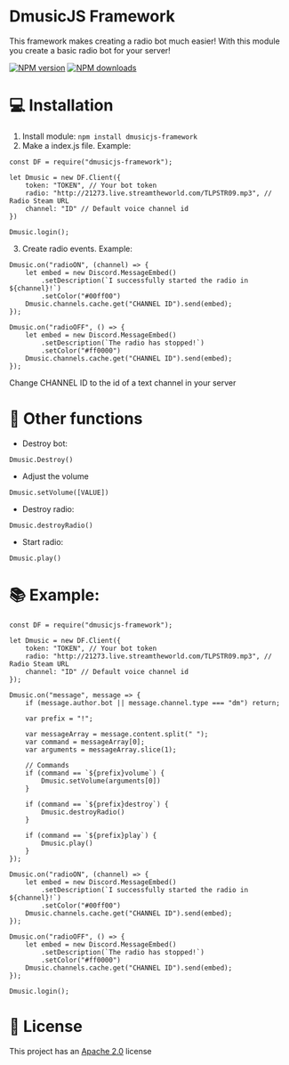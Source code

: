 # DmusicJS Framework
This framework makes creating a radio bot much easier! With this module you create a basic radio bot for your server!

<a href="https://www.npmjs.com/package/dmusicjs-framework"><img src="https://img.shields.io/npm/v/dmusicjs-framework.svg?maxAge=3600" alt="NPM version" /></a>
<a href="https://www.npmjs.com/package/dmusicjs-framework"><img src="https://img.shields.io/npm/dt/dmusicjs-framework.svg?maxAge=3600" alt="NPM downloads" /></a>

# 💻 Installation

1. Install module: `npm install dmusicjs-framework`
2. Make a index.js file. Example:
```
const DF = require("dmusicjs-framework");

let Dmusic = new DF.Client({
    token: "TOKEN", // Your bot token
    radio: "http://21273.live.streamtheworld.com/TLPSTR09.mp3", // Radio Steam URL
    channel: "ID" // Default voice channel id
})

Dmusic.login();
```

3. Create radio events. Example:
``` 
Dmusic.on("radioON", (channel) => {
    let embed = new Discord.MessageEmbed()
        .setDescription(`I successfully started the radio in ${channel}!`)
        .setColor("#00ff00")
    Dmusic.channels.cache.get("CHANNEL ID").send(embed);
});

Dmusic.on("radioOFF", () => {
    let embed = new Discord.MessageEmbed()
        .setDescription(`The radio has stopped!`)
        .setColor("#ff0000")
    Dmusic.channels.cache.get("CHANNEL ID").send(embed);
});

```
Change CHANNEL ID to the id of a text channel in your server

# 🤖 Other functions
- Destroy bot:
```
Dmusic.Destroy()
```

- Adjust the volume
```
Dmusic.setVolume([VALUE])
```

- Destroy radio:
```
Dmusic.destroyRadio()
```

- Start radio:
```
Dmusic.play()
```
# 📚 Example:
```
const DF = require("dmusicjs-framework");

let Dmusic = new DF.Client({
    token: "TOKEN", // Your bot token
    radio: "http://21273.live.streamtheworld.com/TLPSTR09.mp3", // Radio Steam URL
    channel: "ID" // Default voice channel id
});

Dmusic.on("message", message => {
    if (message.author.bot || message.channel.type === "dm") return;

    var prefix = "!";

    var messageArray = message.content.split(" ");
    var command = messageArray[0];
    var arguments = messageArray.slice(1);

    // Commands
    if (command == `${prefix}volume`) {
        Dmusic.setVolume(arguments[0])
    }

    if (command == `${prefix}destroy`) {
        Dmusic.destroyRadio()
    }

    if (command == `${prefix}play`) {
        Dmusic.play()
    }
});

Dmusic.on("radioON", (channel) => {
    let embed = new Discord.MessageEmbed()
        .setDescription(`I successfully started the radio in ${channel}!`)
        .setColor("#00ff00")
    Dmusic.channels.cache.get("CHANNEL ID").send(embed);
});

Dmusic.on("radioOFF", () => {
    let embed = new Discord.MessageEmbed()
        .setDescription(`The radio has stopped!`)
        .setColor("#ff0000")
    Dmusic.channels.cache.get("CHANNEL ID").send(embed);
});

Dmusic.login();
```

# 📑 License
This project has an <a href="https://github.com/DotwoodMedia/dmusicjs-framework/blob/main/LICENSE">Apache 2.0</a> license